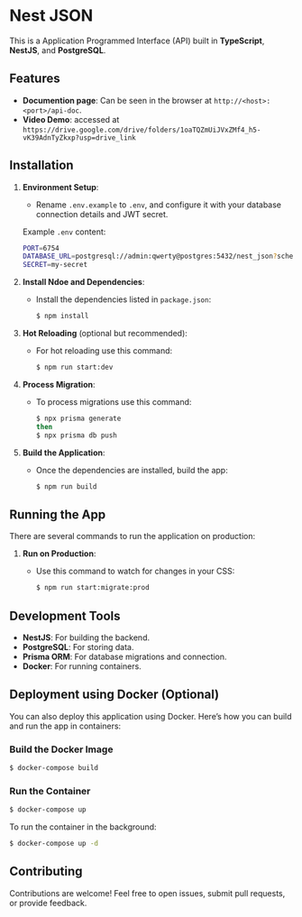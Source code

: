 # Nest JSON

This is a Application Programmed Interface (API) built in **TypeScript**, **NestJS**, and **PostgreSQL**.

## Features

- **Documention page**: Can be seen in the browser at `http://<host>:<port>/api-doc`.
- **Video Demo**: accessed at `https://drive.google.com/drive/folders/1oaTQZmUiJVxZMf4_h5-vK39AdnTyZkxp?usp=drive_link`

## Installation

1. **Environment Setup**:

   - Rename `.env.example` to `.env`, and configure it with your database connection details and JWT secret.

   Example `.env` content:

   ```bash
   PORT=6754
   DATABASE_URL=postgresql://admin:qwerty@postgres:5432/nest_json?schema=public
   SECRET=my-secret
   ```

2. **Install Ndoe and Dependencies**:

   - Install the dependencies listed in `package.json`:
     ```bash
     $ npm install
     ```

3. **Hot Reloading** (optional but recommended):

   - For hot reloading use this command:
     ```bash
     $ npm run start:dev
     ```

4. **Process Migration**:

   - To process migrations use this command:
     ```bash
     $ npx prisma generate
     then
     $ npx prisma db push
     ```

5. **Build the Application**:
   - Once the dependencies are installed, build the app:
     ```bash
     $ npm run build
     ```

## Running the App

There are several commands to run the application on production:

1. **Run on Production**:

   - Use this command to watch for changes in your CSS:
     ```bash
     $ npm run start:migrate:prod
     ```

## Development Tools

- **NestJS**: For building the backend.
- **PostgreSQL**: For storing data.
- **Prisma ORM**: For database migrations and connection.
- **Docker**: For running containers.

## Deployment using Docker (Optional)

You can also deploy this application using Docker. Here’s how you can build and run the app in containers:

### Build the Docker Image

```bash
$ docker-compose build
```

### Run the Container

```bash
$ docker-compose up
```

To run the container in the background:

```bash
$ docker-compose up -d
```

## Contributing

Contributions are welcome! Feel free to open issues, submit pull requests, or provide feedback.
